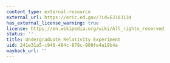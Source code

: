 ```yaml
---
content_type: external-resource
external_url: https://eric.ed.gov/?id=EJ103134
has_external_license_warning: true
license: https://en.wikipedia.org/wiki/All_rights_reserved
status: ''
title: Undergraduate Relativity Experiment
uid: 241e31a5-c940-404c-878c-860fe4a19b4a
wayback_url: ''
---
```

